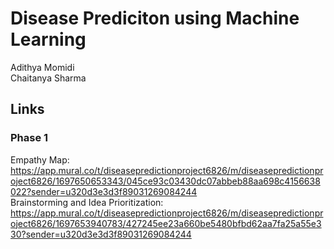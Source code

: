 # Disease Prediciton using Machine Learning
Adithya Momidi 
<br>
Chaitanya Sharma
## Links
### Phase 1
Empathy Map: https://app.mural.co/t/diseasepredictionproject6826/m/diseasepredictionproject6826/1697650653343/045ce93c03430dc07abbeb88aa698c4156638022?sender=u320d3e3d3f89031269084244
<br>
Brainstorming and Idea Prioritization: https://app.mural.co/t/diseasepredictionproject6826/m/diseasepredictionproject6826/1697653940783/427245ee23a660be5480bfbd62aa7fa25a55e330?sender=u320d3e3d3f89031269084244
